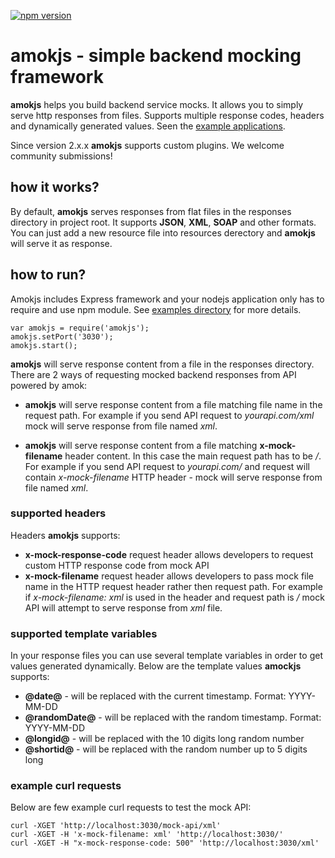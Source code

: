 [![npm version](https://badge.fury.io/js/amokjs.svg)](https://badge.fury.io/js/amokjs)

# amokjs - simple backend mocking framework

**amokjs** helps you build backend service mocks. It allows you to simply serve http responses from files. Supports multiple response codes, headers and dynamically generated values. Seen the [example applications](https://github.com/sauliuz/amok/tree/master/examples).

Since version 2.x.x **amokjs** supports custom plugins. We welcome community submissions! 

## how it works?

By default, **amokjs** serves responses from flat files in the responses directory in project root. It supports **JSON**, **XML**, **SOAP** and other formats. You can just add a new resource file into resources derectory and **amokjs** will serve it as response.


## how to run?

Amokjs includes Express framework and your nodejs application only has to require and use npm module. See [examples directory](https://github.com/sauliuz/amok/tree/master/examples) for more details.

	var amokjs = require('amokjs');
	amokjs.setPort('3030');
	amokjs.start();


**amokjs** will serve response content from a file in the responses directory. There are 2 ways of requesting mocked backend responses from API powered by amok:

* **amokjs** will serve response content from a file matching file name in the request path. For example if you send API request to *yourapi.com/xml* mock will serve response from file named *xml*.

* **amokjs** will serve response content from a file matching **x-mock-filename** header content. In this case the main request path has to be */*. For example if you send API request to *yourapi.com/* and request will contain *x-mock-filename* HTTP header - mock will serve response from file named *xml*.

### supported headers

Headers **amokjs** supports:

* **x-mock-response-code** request header allows developers to request custom HTTP response code from mock API
* **x-mock-filename** request header allows developers to pass mock file name in the HTTP request header rather then request path. For example if *x-mock-filename: xml* is used in the header and request path is */* mock API will attempt to serve response from *xml* file.

### supported template variables

In your response files you can use several template variables in order to get values generated dynamically. Below are the template values **amockjs** supports:

* **@date@** - will be replaced with the current timestamp. Format: YYYY-MM-DD
* **@randomDate@** - will be replaced with the random timestamp. Format: YYYY-MM-DD
* **@longid@** - will be replaced with the 10 digits long random number
* **@shortid@** - will be replaced with the random number up to 5 digits long

### example curl requests

Below are few example curl requests to test the mock API:

	curl -XGET 'http://localhost:3030/mock-api/xml'
	curl -XGET -H 'x-mock-filename: xml' 'http://localhost:3030/'
	curl -XGET -H "x-mock-response-code: 500" 'http://localhost:3030/xml'
